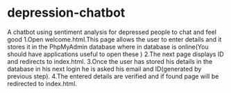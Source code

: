 # depression-chatbot
A chatbot using sentiment analysis for depressed people to chat and feel good
1.Open welcome.html.This page allows the user to enter details and it stores it in the PhpMyAdmin database where in database is online(You should have applications useful to open these )
2.The next page displays ID and redirects to index.html.
3.Once the user has stored his details in the database in his next login he is asked his email and ID(generated by previous step).
4.The entered details are verified and if found page will be redirected to index.html.
